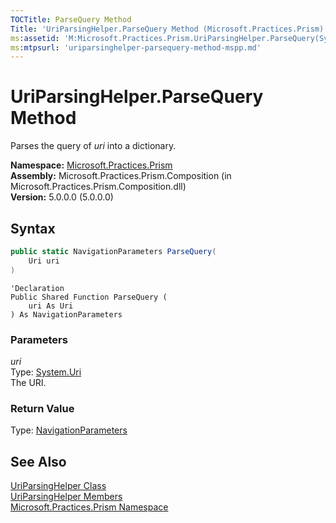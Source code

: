 ```yaml
---
TOCTitle: ParseQuery Method
Title: 'UriParsingHelper.ParseQuery Method (Microsoft.Practices.Prism)'
ms:assetid: 'M:Microsoft.Practices.Prism.UriParsingHelper.ParseQuery(System.Uri)'
ms:mtpsurl: 'uriparsinghelper-parsequery-method-mspp.md'
---
```



# UriParsingHelper.ParseQuery Method

Parses the query of *uri* into a dictionary.

**Namespace:** [Microsoft.Practices.Prism](/patterns-practices/reference/mspp-namespace)  
**Assembly:** Microsoft.Practices.Prism.Composition (in Microsoft.Practices.Prism.Composition.dll)  
**Version:** 5.0.0.0 (5.0.0.0)

## Syntax
```C#
public static NavigationParameters ParseQuery(
	Uri uri
)
```
```VB
'Declaration
Public Shared Function ParseQuery ( 
	uri As Uri
) As NavigationParameters
```

### Parameters

*uri*  
Type: [System.Uri](http://msdn.microsoft.com/en-us/library/txt7706a)   
The URI.

### Return Value

Type: [NavigationParameters](/patterns-practices/reference/navigationparameters-class-mspp-regions)

## See Also

[UriParsingHelper Class](/patterns-practices/reference/uriparsinghelper-class-mspp)  
[UriParsingHelper Members](/patterns-practices/reference/uriparsinghelper-members-mspp)  
[Microsoft.Practices.Prism Namespace](/patterns-practices/reference/mspp-namespace)  